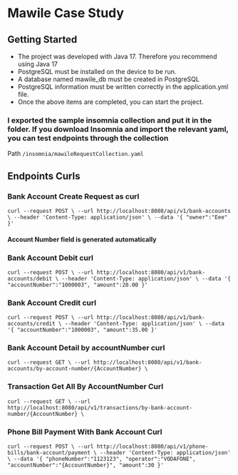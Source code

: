 # Mawile Case Study #

## Getting Started ##

* The project was developed with Java 17. Therefore you recommend using Java 17
* PostgreSQL must be installed on the device to be run.
* A database named mawile_db must be created in PostgreSQL
* PostgreSQL information must be written correctly in the application.yml file.
* Once the above items are completed, you can start the project.



### I exported the sample insomnia collection and put it in the folder. If you download Insomnia and import the relevant yaml, you can test endpoints through the collection ###

Path ` /insomnia/mawileRequestCollection.yaml `

## Endpoints Curls ##

### Bank Account Create Request as curl ###

`
curl --request POST \
--url http://localhost:8080/api/v1/bank-accounts \
--header 'Content-Type: application/json' \
--data '{
"owner":"Eee"
}'
`
#### Account Number field is generated automatically  ####

### Bank Account Debit curl ###

`
curl --request POST \
--url http://localhost:8080/api/v1/bank-accounts/debit \
--header 'Content-Type: application/json' \
--data '{
"accountNumber":"1000003",
"amount":20.00
}'
`

### Bank Account Credit curl ###

`
curl --request POST \
--url http://localhost:8080/api/v1/bank-accounts/credit \
--header 'Content-Type: application/json' \
--data '{
"accountNumber":"1000003",
"amount":35.00
}'
`
### Bank Account Detail by accountNumber curl ###

`
curl --request GET \
--url http://localhost:8080/api/v1/bank-accounts/by-account-number/{AccountNumber} \
`

### Transaction Get All By AccountNumber Curl ###

`
curl --request GET \
--url http://localhost:8080/api/v1/transactions/by-bank-account-number/{AccountNumber} \
`


### Phone Bill Payment With Bank Account Curl ###

`
curl --request POST \
--url http://localhost:8080/api/v1/phone-bills/bank-account/payment \
--header 'Content-Type: application/json' \
--data '{
"phoneNumber":"1123123",
"operator":"VODAFONE",
"accountNumber":"{AccountNumber}",
"amount":30
}'
`
